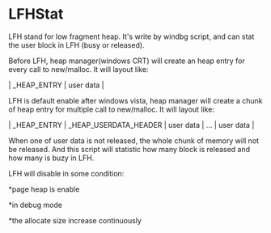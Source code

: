 # LFHStat

LFH stand for low fragment heap.
It's write by windbg script, and can stat the user block in LFH (busy or released).

Before LFH, heap manager(windows CRT) will create an heap entry for every call to new/malloc. It will layout like:

| _HEAP_ENTRY | user data |

LFH is default enable after windows vista, heap manager will create a chunk of heap entry for multiple call to new/malloc. It will layout like:

| _HEAP_ENTRY | _HEAP_USERDATA_HEADER | user data | ... | user data |

When one of user data is not released, the whole chunk of memory will not be released.
And this script will statistic how many block is released and how many is buzy in LFH.

LFH will disable in some condition:

*page heap is enable

*in debug mode

*the allocate size increase continuously

